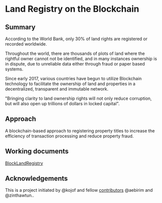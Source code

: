 # Land Registry on the Blockchain

## **Summary**

According to the World Bank, only 30% of land rights are registered or recorded worldwide.

Throughout the world, there are thousands of plots of land where the rightful owner cannot not be identified, and in many instances ownership is in dispute, due to unreliable data either through fraud or paper based systems.

Since early 2017, various countries have begun to utilize Blockchain technology to facilitate the ownership of land and properties in a decentralized, transparent and immutable network.

"Bringing clarity to land ownership rights will not only reduce corruption, but will also open up trillions of dollars in locked capital".

## **Approach**

A blockchain-based approach to registering property titles to increase the efficiency of transaction processing and reduce property fraud.

## **Working documents**

[BlockLandRegistry](https://docs.google.com/document/d/1aLnawH-7sYXg76hdI4gGzrjIa9B7edbmW9WtkQHV4j4/edit?ts=5ba94c70)

## **Acknowledgements**

This is a project initiated by @kojof and fellow [contributors](https://github.com/blocklanda/develop/graphs/contributors) @aebirim and @zinthawtun..
